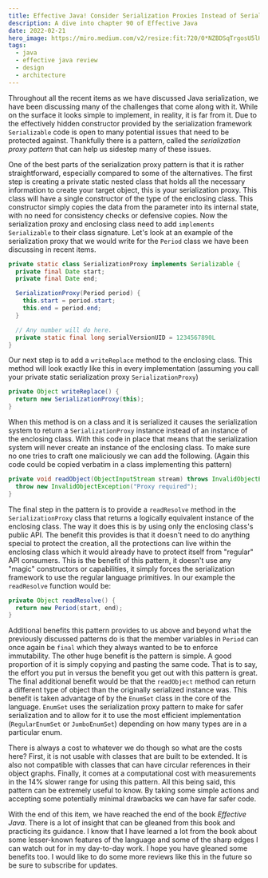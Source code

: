 ```yaml
---
title: Effective Java! Consider Serialization Proxies Instead of Serialized Instances
description: A dive into chapter 90 of Effective Java
date: 2022-02-21
hero_image: https://miro.medium.com/v2/resize:fit:720/0*NZBDSqTrgosU5lHN
tags:
  - java
  - effective java review
  - design
  - architecture
---
```


Throughout all the recent items as we have discussed Java serialization, we have been discussing many of the challenges that come along with it. While on the surface it looks simple to implement, in reality, it is far from it. Due to the effectively hidden constructor provided by the serialization framework `Serializable` code is open to many potential issues that need to be protected against. Thankfully there is a pattern, called the _serialization proxy pattern_ that can help us sidestep many of these issues.

One of the best parts of the serialization proxy pattern is that it is rather straightforward, especially compared to some of the alternatives.  The first step is creating a private static nested class that holds all the necessary information to create your target object, this is your serialization proxy. This class will have a single constructor of the type of the enclosing class. This constructor simply copies the data from the parameter into its internal state, with no need for consistency checks or defensive copies. Now the serialization proxy and enclosing class need to add `implements Serializable` to their class signature. Let's look at an example of the serialization proxy that we would write for the `Period` class we have been discussing in recent items.

```java
private static class SerializationProxy implements Serializable {
  private final Date start;
  private final Date end;

  SerializationProxy(Period period) {
    this.start = period.start;
    this.end = period.end;
  }

  // Any number will do here.
  private static final long serialVersionUID = 1234567890L
}
```

Our next step is to add a `writeReplace` method to the enclosing class. This method will look exactly like this in every implementation (assuming you call your private static serialization proxy `SerializationProxy`)

```java
private Object writeReplace() {
  return new SerializationProxy(this);
}
```

When this method is on a class and it is serialized it causes the serialization system to return a `SerializationProxy` instance instead of an instance of the enclosing class. With this code in place that means that the serialization system will never create an instance of the enclosing class. To make sure no one tries to craft one maliciously we can add the following. (Again this code could be copied verbatim in a class implementing this pattern)

```java
private void readObject(ObjectInputStream stream) throws InvalidObjectException {
  throw new InvalidObjectException("Proxy required");
}
```

The final step in the pattern is to provide a `readResolve` method in the `SerializationProxy` class that returns a logically equivalent instance of the enclosing class. The way it does this is by using only the enclosing class's public API. The benefit this provides is that it doesn't need to do anything special to protect the creation, all the protections can live within the enclosing class which it would already have to protect itself from "regular" API consumers. This is the benefit of this pattern, it doesn't use any "magic" constructors or capabilities, it simply forces the serialization framework to use the regular language primitives. In our example the `readResolve` function would be:

```java
private Object readResolve() {
  return new Period(start, end);
}
```

Additional benefits this pattern provides to us above and beyond what the previously discussed patterns do is that the member variables in `Period` can once again be `final` which they always wanted to be to enforce immutability. The other huge benefit is the pattern is simple. A good proportion of it is simply copying and pasting the same code. That is to say, the effort you put in versus the benefit you get out with this pattern is great. The final additional benefit would be that the `readObject` method can return a different type of object than the originally serialized instance was. This benefit is taken advantage of by the `EnumSet` class in the core of the language. `EnumSet` uses the serialization proxy pattern to make for safer serialization and to allow for it to use the most efficient implementation (`RegularEnumSet` or `JumboEnumSet`) depending on how many types are in a particular enum.

There is always a cost to whatever we do though so what are the costs here? First, it is not usable with classes that are built to be extended. It is also not compatible with classes that can have circular references in their object graphs. Finally, it comes at a computational cost with measurements in the 14% slower range for using this pattern. All this being said, this pattern can be extremely useful to know. By taking some simple actions and accepting some potentially minimal drawbacks we can have far safer code. 

With the end of this item, we have reached the end of the book _Effective Java_. There is a lot of insight that can be gleaned from this book and practicing its guidance. I know that I have learned a lot from the book about some lesser-known features of the language and some of the sharp edges I can watch out for in my day-to-day work. I hope you have gleaned some benefits too. I would like to do some more reviews like this in the future so be sure to subscribe for updates.  